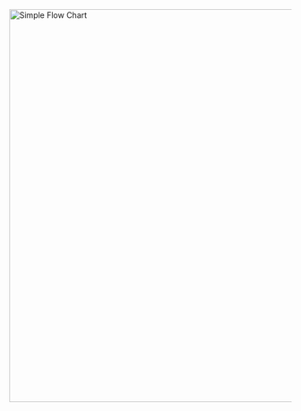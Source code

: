 <img width="702" alt="Simple Flow Chart" src="https://github.com/cjlawren/test1/assets/103162332/c40fca6d-c0a4-4ecf-b11a-0448f770354b">
